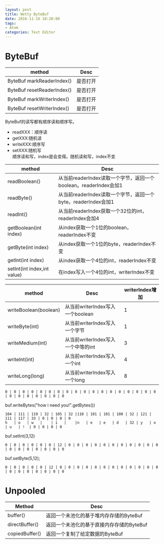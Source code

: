 ```yaml
---
layout: post
title: Netty ByteBuf
date: 2016-11-16 10:20:00
tags:
- Atom
categories: Text Editor
---
```




# ByteBuf

|          method                      |                      Desc                    |
| ------------------------------------ | -------------------------------------------- |
| ByteBuf markReaderIndex()            | 是否打开                                      |
| ByteBuf resetReaderIndex()           | 是否打开                                      |
| ByteBuf markWriterIndex()            | 是否打开                                      |
| ByteBuf resetWriterIndex()           | 是否打开                                      |

ByteBuf的读写都有顺序读和顺序写。
* readXXX：顺序读
* getXXX:随机读
* writeXXX:顺序写
* setXXX:随机写             
顺序读和写，index是会变得。随机读和写，index不变

|          method                          |                      Desc                                                |
| ---------------------------------------- | ------------------------------------------------------------------------ |
| readBoolean()                            | 从当前readerIndex读取一个字节，返回一个boolean。readerIndex会加1               |
| readByte()                               | 从当前readerIndex读取一个字节，返回一个byte。readerIndex会加1                  |
| readInt()                                | 从当前readerIndex获取一个32位的int，readerIndex会加4                         |
| getBoolean(int index)                    | 从index获取一个1位的boolean，readerIndex不变                                |
| getByte(int index)                       | 从index获取一个1位的byte，readerIndex不变                                   |
| getInt(int index)                        | 从index获取一个4位的int，readerIndex不变                                   |
| setInt(int index,int value)              | 在index写入一个4位的int，writerIndex不变                                   |


|          method                          |                      Desc         |  writerIndex增加 |
| ---------------------------------------- | --------------------------------- | ---------------- |
| writeBoolean(boolean)                    | 从当前writerIndex写入一个boolean     | 1               |
| writeByte(int)                           | 从当前writerIndex写入一个字节        | 1                |
| writeMedium(int)                         | 从当前writerIndex写入一个中等的int   | 3                |
| writeInt(int)                            | 从当前writerIndex写入一个int        | 4                 |
| writeLong(long)                          | 从当前writerIndex写入一个long       | 8                 |


```text
0 | 0 | 0 | 0 | 0 | 0 | 0 | 0 | 0 | 0 | 0 | 0 | 0 | 0 | 0 | 0 | 0 | 0 | 0 | 0 | 0 | 0 | 0 | 0 | 0
```

buf.writeBytes("how i need you!".getBytes())

```text
104 | 111 | 119 | 32 | 105 | 32 |110 | 101 | 101 | 100 | 32 | 121 | 111 | 117 | 33 | 0 | 0 | 0 | 0 
h   | o   | w   |    | i   |    |n   | e   | e   | d   | 32 | y   | o   | u   | !  | 0 | 0 | 0 | 0 
```


buf.setInt(3,12)
```text
0 | 0 | 0 | 0 | 0 | 0 | 12 | 0 | 0 | 0 | 0 | 0 | 0 | 0 | 0 | 0 | 0 | 0 | 0 | 0 | 0 | 0 | 0 | 0 | 0
```
buf.setByte(5,12);
```text
0 | 0 | 0 | 0 | 0 | 12 | 0 | 0 | 0 | 0 | 0 | 0 | 0 | 0 | 0 | 0 | 0 | 0 | 0 | 0 | 0 | 0 | 0 | 0 | 0
```


# Unpooled

|             Method             |                     Desc               |
| ------------------------------ | -------------------------------------- |
| buffer()                       | 返回一个未池化的基于堆内存存储的ByteBuf     |
| directBuffer()                 | 返回一个未池化的基于直接内存存储的ByteBuf    |
| copiedBuffer()                 | 返回一个复制了给定数据的ByteBuf            |

